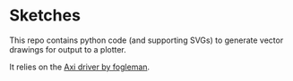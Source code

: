 # Sketches

This repo contains python code (and supporting SVGs) to generate vector drawings for output to a plotter.

It relies on the [Axi driver by fogleman](https://github.com/fogleman/axi).
